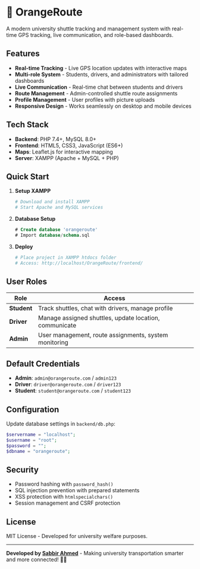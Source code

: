 # 🚌 OrangeRoute

A modern university shuttle tracking and management system with real-time GPS tracking, live communication, and role-based dashboards.

## Features

- **Real-time Tracking** - Live GPS location updates with interactive maps
- **Multi-role System** - Students, drivers, and administrators with tailored dashboards
- **Live Communication** - Real-time chat between students and drivers
- **Route Management** - Admin-controlled shuttle route assignments
- **Profile Management** - User profiles with picture uploads
- **Responsive Design** - Works seamlessly on desktop and mobile devices

## Tech Stack

- **Backend**: PHP 7.4+, MySQL 8.0+
- **Frontend**: HTML5, CSS3, JavaScript (ES6+)
- **Maps**: Leaflet.js for interactive mapping
- **Server**: XAMPP (Apache + MySQL + PHP)

## Quick Start

1. **Setup XAMPP**
   ```bash
   # Download and install XAMPP
   # Start Apache and MySQL services
   ```

2. **Database Setup**
   ```sql
   # Create database 'orangeroute'
   # Import database/schema.sql
   ```

3. **Deploy**
   ```bash
   # Place project in XAMPP htdocs folder
   # Access: http://localhost/OrangeRoute/frontend/
   ```

## User Roles

| Role | Access |
|------|--------|
| **Student** | Track shuttles, chat with drivers, manage profile |
| **Driver** | Manage assigned shuttles, update location, communicate |
| **Admin** | User management, route assignments, system monitoring |

## Default Credentials

- **Admin**: `admin@orangeroute.com` / `admin123`
- **Driver**: `driver@orangeroute.com` / `driver123`
- **Student**: `student@orangeroute.com` / `student123`

## Configuration

Update database settings in `backend/db.php`:
```php
$servername = "localhost";
$username = "root";
$password = "";
$dbname = "orangeroute";
```

## Security

- Password hashing with `password_hash()`
- SQL injection prevention with prepared statements
- XSS protection with `htmlspecialchars()`
- Session management and CSRF protection

## License

MIT License - Developed for university welfare purposes.

---

**Developed by [Sabbir Ahmed](https://github.com/sabbirOG)** - Making university transportation smarter and more connected! 🚌✨